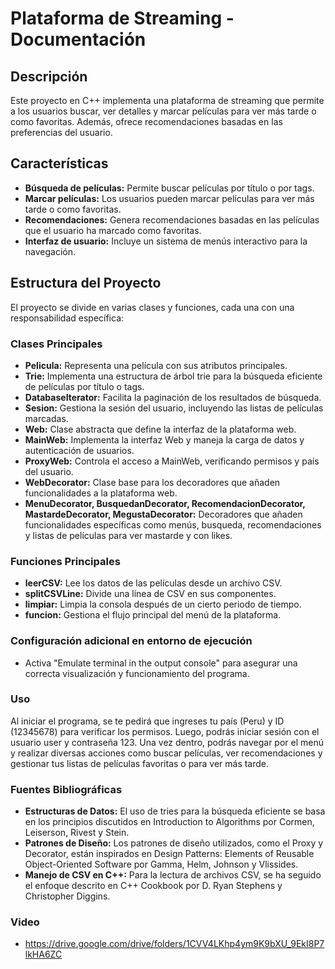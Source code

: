 # Plataforma de Streaming - Documentación

## Descripción
Este proyecto en C++ implementa una plataforma de streaming que permite a los usuarios buscar, ver detalles y marcar películas para ver más tarde o como favoritas. Además, ofrece recomendaciones basadas en las preferencias del usuario.

## Características
- **Búsqueda de películas:** Permite buscar películas por título o por tags.
- **Marcar películas:** Los usuarios pueden marcar películas para ver más tarde o como favoritas.
- **Recomendaciones:** Genera recomendaciones basadas en las películas que el usuario ha marcado como favoritas.
- **Interfaz de usuario:** Incluye un sistema de menús interactivo para la navegación.

## Estructura del Proyecto
El proyecto se divide en varias clases y funciones, cada una con una responsabilidad específica:

### Clases Principales
- **Pelicula:** Representa una película con sus atributos principales.
- **Trie:** Implementa una estructura de árbol trie para la búsqueda eficiente de películas por título o tags.
- **DatabaseIterator:** Facilita la paginación de los resultados de búsqueda.
- **Sesion:** Gestiona la sesión del usuario, incluyendo las listas de películas marcadas.
- **Web:** Clase abstracta que define la interfaz de la plataforma web.
- **MainWeb:** Implementa la interfaz Web y maneja la carga de datos y autenticación de usuarios.
- **ProxyWeb:** Controla el acceso a MainWeb, verificando permisos y país del usuario.
- **WebDecorator:** Clase base para los decoradores que añaden funcionalidades a la plataforma web.
- **MenuDecorator, BusquedanDecorator, RecomendacionDecorator, MastardeDecorator, MegustaDecorator:** Decoradores que añaden funcionalidades específicas como menús, busqueda, recomendaciones y listas de películas para ver mastarde y con likes.

### Funciones Principales
- **leerCSV:** Lee los datos de las películas desde un archivo CSV.
- **splitCSVLine:** Divide una línea de CSV en sus componentes.
- **limpiar:** Limpia la consola después de un cierto periodo de tiempo.
- **funcion:** Gestiona el flujo principal del menú de la plataforma.
### Configuración adicional en entorno de ejecución
- Activa "Emulate terminal in the output console" para asegurar una correcta visualización y funcionamiento del programa.
### Uso
Al iniciar el programa, se te pedirá que ingreses tu país (Peru) y ID (12345678) para verificar los permisos. Luego, podrás iniciar sesión con el usuario user y contraseña 123. Una vez dentro, podrás navegar por el menú y realizar diversas acciones como buscar películas, ver recomendaciones y gestionar tus listas de películas favoritas o para ver más tarde.

### Fuentes Bibliográficas
- **Estructuras de Datos:** El uso de tries para la búsqueda eficiente se basa en los principios discutidos en Introduction to Algorithms por Cormen, Leiserson, Rivest y Stein.
- **Patrones de Diseño:** Los patrones de diseño utilizados, como el Proxy y Decorator, están inspirados en Design Patterns: Elements of Reusable Object-Oriented Software por Gamma, Helm, Johnson y Vlissides.
- **Manejo de CSV en C++:** Para la lectura de archivos CSV, se ha seguido el enfoque descrito en C++ Cookbook por D. Ryan Stephens y Christopher Diggins.

### Video
- https://drive.google.com/drive/folders/1CVV4LKhp4ym9K9bXU_9EkI8P7lkHA6ZC

